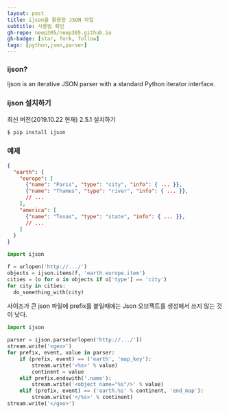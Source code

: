```yaml
---
layout: post
title: ijson을 활용한 JSON 파일 
subtitle: 사용법 확인
gh-repo: neep305/neep305.github.io
gh-badge: [star, fork, follow]
tags: [python,json,parser]
---
```


### ijson?
Ijson is an iterative JSON parser with a standard Python iterator interface.

### ijson 설치하기
최신 버전(2019.10.22 현재) 2.5.1 설치하기
```bash
$ pip install ijson
```

### 예제
```json
{
  "earth": {
    "europe": [
      {"name": "Paris", "type": "city", "info": { ... }},
      {"name": "Thames", "type": "river", "info": { ... }},
      // ...
    ],
    "america": [
      {"name": "Texas", "type": "state", "info": { ... }},
      // ...
    ]
  }
}
```

```python
import ijson

f = urlopen('http://.../')
objects = ijson.items(f, 'earth.europe.item')
cities = (o for o in objects if o['type'] == 'city')
for city in cities:
  do_something_with(city)
```

사이즈가 큰 json 파일에 prefix를 붙일때에는 Json 오브젝트를 생성해서 쓰지 않는 것이 낫다.
```python
import ijson

parser = ijson.parse(urlopen('http://.../'))
stream.write('<geo>')
for prefix, event, value in parser:
    if (prefix, event) == ('earth', 'map_key'):
        stream.write('<%s>' % value)
        continent = value
    elif prefix.endswith('.name'):
        stream.write('<object name="%s"/>' % value)
    elif (prefix, event) == ('earth.%s' % continent, 'end_map'):
        stream.write('</%s>' % continent)
stream.write('</geo>')
```


